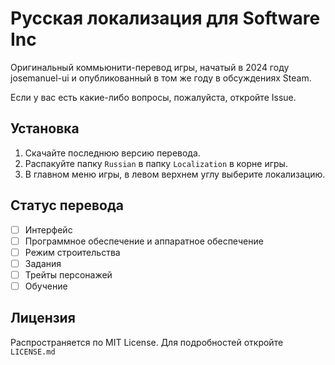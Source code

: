 # Русская локализация для Software Inc
Оригинальный коммьюнити-перевод игры, начатый в 2024 году josemanuel-ui и опубликованный в том же году в обсуждениях Steam.

Если у вас есть какие-либо вопросы, пожалуйста, откройте Issue.

## Установка
1. Скачайте последнюю версию перевода.
2. Распакуйте папку `Russian` в папку `Localization` в корне игры.
3. В главном меню игры, в левом верхнем углу выберите локализацию.

## Статус перевода
- [ ] Интерфейс
- [ ] Программное обеспечение и аппаратное обеспечение
- [ ] Режим строительства
- [ ] Задания
- [ ] Трейты персонажей
- [ ] Обучение

## Лицензия
Распространяется по MIT License. Для подробностей откройте `LICENSE.md`

